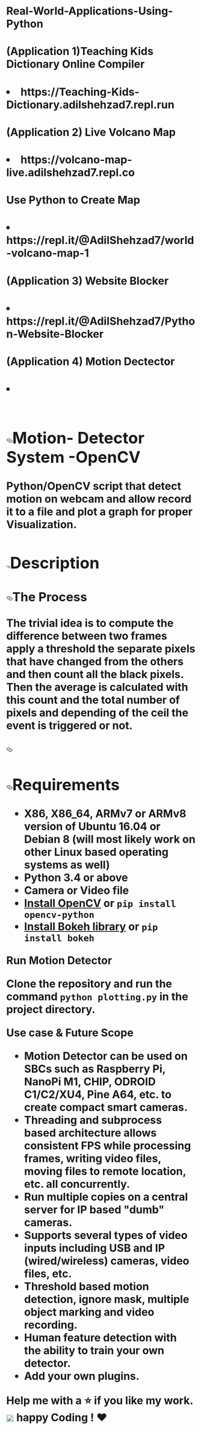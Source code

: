 # Real-World-Applications-Using-Python


<h1>
  <h1>(Application 1)Teaching Kids Dictionary Online Compiler <h1>
  <li>https://Teaching-Kids-Dictionary.adilshehzad7.repl.run</li>
  
<h1>(Application 2) Live Volcano Map <h1>
  <li>https://volcano-map-live.adilshehzad7.repl.co</li>
  
  <h1> Use Python to Create Map  <h1>
  <li>https://repl.it/@AdilShehzad7/world-volcano-map-1</li>
  
   <h1>(Application 3) Website Blocker <h1>
  <li>https://repl.it/@AdilShehzad7/Python-Website-Blocker</li>
  
   <h1>(Application 4) Motion Dectector <h1>
  <li></li>
  
  
  
  <div class="Box-body">
        <article class="markdown-body entry-content p-5" itemprop="text"><p><a target="_blank" rel="noopener noreferrer" href="https://camo.githubusercontent.com/4370926c1d11201e68c08e33d4fe6a06b89b2b1f/68747470733a2f2f696d672e736869656c64732e696f2f62616467652f4d6164652532307769746825323025334333253230696e2d707974686f6e2d7265642e737667"><img src="https://camo.githubusercontent.com/4370926c1d11201e68c08e33d4fe6a06b89b2b1f/68747470733a2f2f696d672e736869656c64732e696f2f62616467652f4d6164652532307769746825323025334333253230696e2d707974686f6e2d7265642e737667" alt="" data-canonical-src="https://img.shields.io/badge/Made%20with%20%3C3%20in-python-red.svg" style="max-width:100%;"></a></p>
<h1><a id="user-content-motion--detector-system--opencv" class="anchor" aria-hidden="true" href="#motion--detector-system--opencv"><svg class="octicon octicon-link" viewBox="0 0 16 16" version="1.1" width="16" height="16" aria-hidden="true"><path fill-rule="evenodd" d="M4 9h1v1H4c-1.5 0-3-1.69-3-3.5S2.55 3 4 3h4c1.45 0 3 1.69 3 3.5 0 1.41-.91 2.72-2 3.25V8.59c.58-.45 1-1.27 1-2.09C10 5.22 8.98 4 8 4H4c-.98 0-2 1.22-2 2.5S3 9 4 9zm9-3h-1v1h1c1 0 2 1.22 2 2.5S13.98 12 13 12H9c-.98 0-2-1.22-2-2.5 0-.83.42-1.64 1-2.09V6.25c-1.09.53-2 1.84-2 3.25C6 11.31 7.55 13 9 13h4c1.45 0 3-1.69 3-3.5S14.5 6 13 6z"></path></svg></a>Motion- Detector System -OpenCV</h1>
<p>Python/OpenCV script that detect motion on webcam and allow record it to a file and plot a graph for proper Visualization.</p>
<h2><a id="user-content-description" class="anchor" aria-hidden="true" href="#description"><svg class="octicon octicon-link" viewBox="0 0 16 16" version="1.1" width="10" height="10" aria-hidden="true"><path fill-rule="evenodd" d="M4 9h1v1H4c-1.5 0-3-1.69-3-3.5S2.55 3 4 3h4c1.45 0 3 1.69 3 3.5 0 1.41-.91 2.72-2 3.25V8.59c.58-.45 1-1.27 1-2.09C10 5.22 8.98 4 8 4H4c-.98 0-2 1.22-2 2.5S3 9 4 9zm9-3h-1v1h1c1 0 2 1.22 2 2.5S13.98 12 13 12H9c-.98 0-2-1.22-2-2.5 0-.83.42-1.64 1-2.09V6.25c-1.09.53-2 1.84-2 3.25C6 11.31 7.55 13 9 13h4c1.45 0 3-1.69 3-3.5S14.5 6 13 6z"></path></svg></a>Description</h2>
<h3><a id="user-content-the-process" class="anchor" aria-hidden="true" href="#the-process"><svg class="octicon octicon-link" viewBox="0 0 16 16" version="1.1" width="16" height="16" aria-hidden="true"><path fill-rule="evenodd" d="M4 9h1v1H4c-1.5 0-3-1.69-3-3.5S2.55 3 4 3h4c1.45 0 3 1.69 3 3.5 0 1.41-.91 2.72-2 3.25V8.59c.58-.45 1-1.27 1-2.09C10 5.22 8.98 4 8 4H4c-.98 0-2 1.22-2 2.5S3 9 4 9zm9-3h-1v1h1c1 0 2 1.22 2 2.5S13.98 12 13 12H9c-.98 0-2-1.22-2-2.5 0-.83.42-1.64 1-2.09V6.25c-1.09.53-2 1.84-2 3.25C6 11.31 7.55 13 9 13h4c1.45 0 3-1.69 3-3.5S14.5 6 13 6z"></path></svg></a>The Process</h3>
<p>The trivial idea is to compute the difference between two frames apply a threshold the separate pixels that have changed from the others and then count all the black pixels. Then the average is calculated with this count and the total number of pixels and depending of the ceil the event is triggered or not.</p>
<h4><a id="user-content-additional-informations" class="anchor" aria-hidden="true" href="#additional-informations"><svg class="octicon octicon-link" viewBox="0 0 16 16" version="1.1" width="16" height="16" aria-hidden="true"><path fill-rule="evenodd" d="M4 9h1v1H4c-1.5 0-3-1.69-3-3.5S2.55 3 4 3h4c1.45 0 3 1.69 3 3.5 0 1.41-.91 2.72-2 3.25V8.59c.58-.45 1-1.27 1-2.09C10 5.22 8.98 4 8 4H4c-.98 0-2 1.22-2 2.5S3 9 4 9zm9-3h-1v1h1c1 0 2 1.22 2 2.5S13.98 12 13 12H9c-.98 0-2-1.22-2-2.5 0-.83.42-1.64 1-2.09V6.25c-1.09.53-2 1.84-2 3.25C6 11.31 7.55 13 9 13h4c1.45 0 3-1.69 3-3.5S14.5 6 13 6z">
</path></svg></a></h4><h2><a id="user-content-additional-informations" class="anchor" aria-hidden="true" href="#additional-informations"></a><a id="user-content-requirements" class="anchor" aria-hidden="true" href="#requirements"><svg class="octicon octicon-link" viewBox="0 0 16 16" version="1.1" width="16" height="16" aria-hidden="true"><path fill-rule="evenodd" d="M4 9h1v1H4c-1.5 0-3-1.69-3-3.5S2.55 3 4 3h4c1.45 0 3 1.69 3 3.5 0 1.41-.91 2.72-2 3.25V8.59c.58-.45 1-1.27 1-2.09C10 5.22 8.98 4 8 4H4c-.98 0-2 1.22-2 2.5S3 9 4 9zm9-3h-1v1h1c1 0 2 1.22 2 2.5S13.98 12 13 12H9c-.98 0-2-1.22-2-2.5 0-.83.42-1.64 1-2.09V6.25c-1.09.53-2 1.84-2 3.25C6 11.31 7.55 13 9 13h4c1.45 0 3-1.69 3-3.5S14.5 6 13 6z"></path></svg></a>Requirements</h2>
<ul>
<li>X86, X86_64, ARMv7 or ARMv8 version of Ubuntu 16.04 or Debian 8 (will most likely work on other Linux based operating systems as well)</li>
<li>Python 3.4 or above</li>
<li>Camera or Video file</li>
<li><a href="https://opencv.org/" rel="nofollow">Install OpenCV</a> or <code>pip install opencv-python</code></li>
<li><a href="https://bokeh.pydata.org/en/latest/" rel="nofollow">Install Bokeh library</a> or <code>pip install bokeh</code></li>
</ul>
Run Motion Detector
<p>Clone the repository and run the command <code>python plotting.py</code> in the project directory.</p>
Use case &amp; Future Scope
<ul>
<li>Motion Detector can be used on SBCs such as Raspberry Pi, NanoPi M1, CHIP, ODROID C1/C2/XU4, Pine A64, etc. to create compact smart cameras.</li>
<li>Threading and subprocess based architecture allows consistent FPS while processing frames, writing video files, moving files to remote location, etc. all concurrently.</li>
<li>Run multiple copies on a central server for IP based "dumb" cameras.</li>
<li>Supports several types of video inputs including USB and IP (wired/wireless) cameras, video files, etc.</li>
<li>Threshold based motion detection, ignore mask, multiple object marking and video recording.</li>
<li>Human feature detection with the ability to train your own detector.</li>
<li>Add your own plugins.</li>
</ul>
<p>Help me with a <g-emoji class="g-emoji" alias="star" fallback-src="https://github.githubassets.com/images/icons/emoji/unicode/2b50.png">⭐️</g-emoji> if you like my work. <img class="emoji" title=":bowtie:" alt=":bowtie:" src="https://github.githubassets.com/images/icons/emoji/bowtie.png" height="20" width="20" align="absmiddle">
happy Coding ! <g-emoji class="g-emoji" alias="heart" fallback-src="https://github.githubassets.com/images/icons/emoji/unicode/2764.png">❤️</g-emoji></p>
</article>
      </div>
  




  
 
